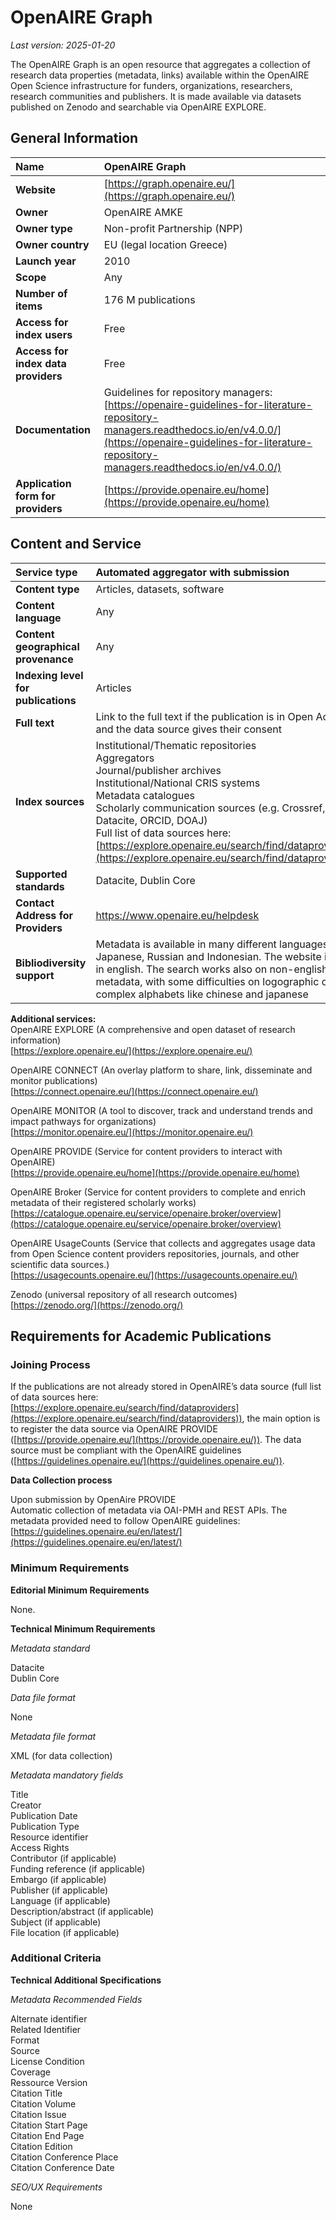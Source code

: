 # OpenAIRE Graph

*Last version: 2025-01-20*

The OpenAIRE Graph is an open resource that aggregates a collection of research data properties (metadata, links) available within the OpenAIRE Open Science infrastructure for funders, organizations, researchers, research communities and publishers. It is made available via datasets published on Zenodo and searchable via OpenAIRE EXPLORE. 

## General Information

| Name | OpenAIRE Graph |
| :---- | :---- |
| **Website** | [https://graph.openaire.eu/](https://graph.openaire.eu/) |
| **Owner** | OpenAIRE AMKE |
| **Owner type** | Non-profit Partnership (NPP) |
| **Owner country** | EU (legal location Greece) |
| **Launch year** | 2010 |
| **Scope** | Any |
| **Number of items** | 176 M publications |
| **Access for index users** | Free |
| **Access for index data providers** | Free |
| **Documentation** | Guidelines for repository managers:  [https://openaire-guidelines-for-literature-repository-managers.readthedocs.io/en/v4.0.0/](https://openaire-guidelines-for-literature-repository-managers.readthedocs.io/en/v4.0.0/) |
| **Application form for providers** | [https://provide.openaire.eu/home](https://provide.openaire.eu/home)  |

## Content and Service

| Service type | Automated aggregator with submission |
| :---- | :---- |
| **Content type** | Articles, datasets, software |
| **Content language** | Any |
| **Content geographical provenance** | Any |
| **Indexing level for publications** | Articles |
| **Full text** | Link to the full text if the publication is in Open Access and the data source gives their consent |
| **Index sources** | Institutional/Thematic repositories <br />Aggregators  <br />Journal/publisher archives  <br />Institutional/National CRIS systems <br />Metadata catalogues <br />Scholarly communication sources (e.g. Crossref, Datacite, ORCID, DOAJ) <br />Full list of data sources here: <br />[https://explore.openaire.eu/search/find/dataproviders](https://explore.openaire.eu/search/find/dataproviders) |
| **Supported standards** | Datacite, Dublin Core |
| **Contact Address for Providers** |https://www.openaire.eu/helpdesk |
| **Bibliodiversity support** | Metadata is available in many different languages like Japanese, Russian and Indonesian. The website is only in english. The search works also on non-english metadata, with some difficulties on logographic or complex alphabets like chinese and japanese |

**Additional services:**  
OpenAIRE EXPLORE (A comprehensive and open dataset of research information)   
[https://explore.openaire.eu/](https://explore.openaire.eu/) 

OpenAIRE CONNECT (An overlay platform to share, link, disseminate and monitor publications)  
[https://connect.openaire.eu/](https://connect.openaire.eu/) 

OpenAIRE MONITOR (A tool to discover, track and understand trends and impact pathways for organizations)  
[https://monitor.openaire.eu/](https://monitor.openaire.eu/) 

OpenAIRE PROVIDE (Service for content providers to interact with OpenAIRE)  
[https://provide.openaire.eu/home](https://provide.openaire.eu/home) 

OpenAIRE Broker (Service for content providers to complete and enrich metadata of their registered scholarly works)  
[https://catalogue.openaire.eu/service/openaire.broker/overview](https://catalogue.openaire.eu/service/openaire.broker/overview) 

OpenAIRE UsageCounts (Service that collects and aggregates usage data from Open Science content providers repositories, journals, and other scientific data sources.)  
[https://usagecounts.openaire.eu/](https://usagecounts.openaire.eu/) 

Zenodo (universal repository of all research outcomes)  
[https://zenodo.org/](https://zenodo.org/)

## Requirements for Academic Publications

### Joining Process

If the publications are not already stored in OpenAIRE’s data source (full list of data sources here: [https://explore.openaire.eu/search/find/dataproviders](https://explore.openaire.eu/search/find/dataproviders)), the main option is to register the data source via OpenAIRE PROVIDE ([https://provide.openaire.eu/](https://provide.openaire.eu/)). The data source must be compliant with the OpenAIRE guidelines ([https://guidelines.openaire.eu/](https://guidelines.openaire.eu/)).

**Data Collection process**

Upon submission by OpenAire PROVIDE  
Automatic collection of metadata via OAI-PMH and REST APIs. The metadata provided need to follow OpenAIRE guidelines: [https://guidelines.openaire.eu/en/latest/](https://guidelines.openaire.eu/en/latest/)

### Minimum Requirements

**Editorial Minimum Requirements**

None.

**Technical Minimum Requirements**

*Metadata standard*

Datacite  
Dublin Core

*Data file format*

None

*Metadata file format*

XML (for data collection)

*Metadata mandatory fields*

Title  
Creator   
Publication Date  
Publication Type  
Resource identifier  
Access Rights  
Contributor (if applicable)   
Funding reference (if applicable)   
Embargo (if applicable)   
Publisher (if applicable)   
Language (if applicable)   
Description/abstract (if applicable)   
Subject (if applicable)   
File location (if applicable)

### Additional Criteria

**Technical Additional Specifications**

*Metadata Recommended Fields*

Alternate identifier  
Related Identifier  
Format  
Source  
License Condition  
Coverage  
Ressource Version  
Citation Title  
Citation Volume  
Citation Issue  
Citation Start Page  
Citation End Page  
Citation Edition  
Citation Conference Place  
Citation Conference Date

*SEO/UX Requirements*

None
